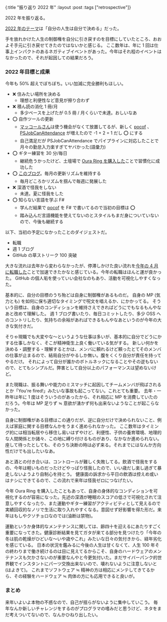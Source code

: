 {:title "振り返り 2022 年"
:layout :post
:tags ["retrospective"]}

2022 年を振り返る。

[2022 年のテーマ](/posts/2022-01-09-planning)は「自分の人生は自分で決める」だった。

手を放れかけた人生の制御権を自分に引き戻すのを目標にしていたところ、おおよそ手元に引き戻せてきたのではないかと感じる。
ここ数年は、年に 1 回は仕事上インパクトのあるネガティブイベントがあった。今年はそれ程のイベントはなかったので、それが起因しての結果だろう。

### 2022 年目標と成果

今年も 50% 超えでぼちぼち。いい加減に完全勝利もほしい。

- ❌ 住みたい場所を決める
  - 理想と利便性など意見が擦り合わず
- ❌ 積ん読の消化 1 冊/月
  - 多少ペースを上げたが 0.5 冊 / 月くらいで未達。おしいなあ
- ⭕ 自作ツールの更新
  - [マッコールさん](https://github.com/krymtkts/mccall-bot)は使う機会がなくて放置してるが、新しく [pocof](https://github.com/krymtkts/pocof) 、 [PSJobCanAttendance](https://github.com/krymtkts/PSJobCanAttendance) が増えたので -1 + 2 = 1 だし ⭕ にする
  - 自己満足だが PSJobCanAttendance でパイプラインに対応したことで月々の勤怠入力楽すぎてヤバかった(語彙力)
- ⭕ ギター練習を 30 分/毎日
  - 継続危うかったけど、土壇場で [Oura Ring を購入した](/posts/2022-12-25-bought-ouraring-gen3)ことで習慣化に成功した
- ⭕ [このブログ](https://krymtkts.github.io/)。毎月の更新リズムを維持する
  - 毎月どころかリズムを掴んで毎週に発展した
- ❌ 深酒で怪我をしない
  - 未達。夏に怪我をした
- ⭕ 知らない言語を学ぶ F#
  - 学んだ結果で [pocof](https://github.com/krymtkts/pocof) を F# で書いてるので当初の目標は ⭕
  - 踏み込んだ言語機能を使えてないのとスタイルもまだ身についていないので、今後も継続する

以下、当初の予定になかったことのダイジェストだ。

- 転職
- 週 1 ブログ
- GitHub の草ストリーク 100 突破

大きな流れは去年から変わらなかったが、停滞しかけた良い流れを[今年の 4 月に転職した](/posts/2022-04-09-jobchange-2022)ことで加速できたかなと感じている。今年の転職はほんと運が良かった。
GitHub の個人垢を使っていい会社なのもあり、活動を可視化しやすくなった。

基本的に、自分の目標のうち殆どは自身に制御権があるものだ。
自身の MP (気力とも) を如何に保ち適切なタイミングで呪文を唱えるか、にかかってる。
そういう目標は、自身のコンディションを維持さえできればどうにでもなるもんやなあと改めて理解した。
週 1 ブログ書いたり、毎日コミットしたり、多少 OSS へのコントリしたり、気持ちの余裕があればできるもんやなあというのが今年の大きな気付きだ。

そりゃ現職でも大変やな～というような仕事は多いが、基本的に自分でどうにかする仕事しかなく、そこが精神衛生上良く働いている気がする。
新しい何かを決める・調整する・理解するとかは、メンバに頼れるけど頼ったとてそのメンバの仕事が止まるので、結局自分がやるしか無い。腹をくくり自分が責任を持ってやるだけ。
それによって自分が誰かのボトルネックになることやその逆もないので、とてもシンプルだ。弊害として自分以上のパフォーマンスは望めないけど。

また現職は、振る舞いや能力のミスマッチに起因してチームメンバが飛ばされるとか「You're fired!」みたいな事故も起こってない。これとても重要。
去年・一昨年は年に 1 度はそういうのがあったから、それ相応に MP を消費していたのだろう。今年は MP 足りず ≒ 意欲が湧かず何も出来ないようなことが起こらなかった。

自身に制御権がある目標はこの通りだが、逆に自分だけで決められないこと、例えば家庭に関する目標なんかをうまく進められなかった。
ここ数年はタイミング的には相当転居やら移住し易いはずやけど、利便性、子供の養育環境、地理的な人間関係とか諸々、この地に縛り付けるものがあり、なかなか進められない。
座して待ったとしても、そのうち決断の時は必ず来る。それまでにはなんか方向性だけでも出したいなあ。

あと酒との付き合いは、コントロールが難しく失敗してる。飲酒で怪我をするの、今年は軽いものだったけどやっぱり怪我したので、いい歳だし楽し過ぎて暴走しないようより自制心を持とう。
健康面の訴求から平日の飲酒は控えめ或いはナシにできてるので、この流れで来年は怪我ゼロにつなげたい。

今年 Oura Ring を購入したこともあって、自身の身体的なコンディションを可視化するのが容易になった。先述の深酒が睡眠のスコアの低さで可視化されて注意しやすくなったり、また運動やギター練習がアクティビティとして見えるので実績回収的なノリで生活に取り入れやすくなる。意図せず好影響を得た形だ。来年はもしやクソチョロなのでは(油断は禁物)。

運動というか身体的なメンテナンスに関しては、齢四十を迎えるにあたりすごく重要になってきた。健康診断結果を見てガタが来てる部分を見つけたり「今年の冬は肌の乾燥がひどいな～いや歳やこれ」みたいな日々の気付きから、経年劣化を感じている。
日本の状況を鑑みるに今後の人生は甘くなくて、人生 100 年その終わりまで働き続けるのは目に見えてるからこそ、自身のハードウェアのメンテナンスも欠かさないのが重要なんやと今更気付いた。まだサイバーパンク的世界観でインスタントにパーツ交換出来ないので、壊れないように注意しないと(はよきて)。
これまでソフトウェア ≒ 精神の方は相応にメンテしてきてるから、その経験をハードウェア ≒ 肉体の方にも応用できると良いが。

### まとめ

来年いよいよ本物の不惑なので、自己が揺らがないように集中していこう。
毎年なんか新しいチャレンジをするのがプログラマの嗜みだと思うけど、ネタをまだ考えついてないので、なんかひねり出したい。
